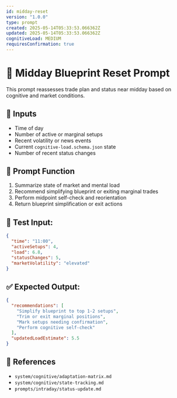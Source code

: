 ```yaml
---
id: midday-reset
version: "1.0.0"
type: prompt
created: 2025-05-14T05:33:53.066362Z
updated: 2025-05-14T05:33:53.066362Z
cognitiveLoad: MEDIUM
requiresConfirmation: true
---
```


# 🔄 Midday Blueprint Reset Prompt

This prompt reassesses trade plan and status near midday based on cognitive and market conditions.

## 🔢 Inputs

- Time of day
- Number of active or marginal setups
- Recent volatility or news events
- Current `cognitive-load.schema.json` state
- Number of recent status changes

## 🧭 Prompt Function

1. Summarize state of market and mental load
2. Recommend simplifying blueprint or exiting marginal trades
3. Perform midpoint self-check and reorientation
4. Return blueprint simplification or exit actions

## 🧪 Test Input:
```json
{
  "time": "11:00",
  "activeSetups": 4,
  "load": 6.8,
  "statusChanges": 5,
  "marketVolatility": "elevated"
}
```

## ✅ Expected Output:
```json
{
  "recommendations": [
    "Simplify blueprint to top 1-2 setups",
    "Trim or exit marginal positions",
    "Mark setups needing confirmation",
    "Perform cognitive self-check"
  ],
  "updatedLoadEstimate": 5.5
}
```

## 📎 References

- `system/cognitive/adaptation-matrix.md`
- `system/cognitive/state-tracking.md`
- `prompts/intraday/status-update.md`
